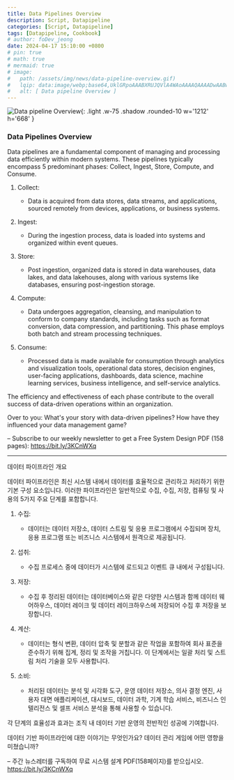 ```yaml
---
title: Data Pipelines Overview
description: Script, Datapipeline
categories: [Script, Datapipeline]
tags: [Datapipeline, Cookbook]
# author: foDev_jeong
date: 2024-04-17 15:10:00 +0800
# pin: true
# math: true
# mermaid: true
# image:
#   path: /assets/img/news/data-pipeline-overview.gif)
#   lqip: data:image/webp;base64,UklGRpoAAABXRUJQVlA4WAoAAAAQAAAADwAABwAAQUxQSDIAAAARL0AmbZurmr57yyIiqE8oiG0bejIYEQTgqiDA9vqnsUSI6H+oAERp2HZ65qP/VIAWAFZQOCBCAAAA8AEAnQEqEAAIAAVAfCWkAALp8sF8rgRgAP7o9FDvMCkMde9PK7euH5M1m6VWoDXf2FkP3BqV0ZYbO6NA/VFIAAAA
#   alt: [ Data pipeline Overview ]
---
```


![Data pipeline Overview ](/assets/img/news/data-pipeline-overview.gif){: .light .w-75 .shadow .rounded-10 w='1212' h='668' }

### Data Pipelines Overview

Data pipelines are a fundamental component of managing and processing data efficiently within modern systems. These pipelines typically encompass 5 predominant phases: Collect, Ingest, Store, Compute, and Consume.

1. Collect:
   - Data is acquired from data stores, data streams, and applications, sourced remotely from devices, applications, or business systems.

2. Ingest:
   - During the ingestion process, data is loaded into systems and organized within event queues.

3. Store:
   - Post ingestion, organized data is stored in data warehouses, data lakes, and data lakehouses, along with various systems like databases, ensuring post-ingestion storage.

4. Compute:
   - Data undergoes aggregation, cleansing, and manipulation to conform to company standards, including tasks such as format conversion, data compression, and partitioning. This phase employs both batch and stream processing techniques.

5. Consume:
   - Processed data is made available for consumption through analytics and visualization tools, operational data stores, decision engines, user-facing applications, dashboards, data science, machine learning services, business intelligence, and self-service analytics.

The efficiency and effectiveness of each phase contribute to the overall success of data-driven operations within an organization.

Over to you: What's your story with data-driven pipelines? How have they influenced your data management game?

–
Subscribe to our weekly newsletter to get a Free System Design PDF (158 pages): <https://bit.ly/3KCnWXq>

* * * 

데이터 파이프라인 개요

데이터 파이프라인은 최신 시스템 내에서 데이터를 효율적으로 관리하고 처리하기 위한 기본 구성 요소입니다. 이러한 파이프라인은 일반적으로 수집, 수집, 저장, 컴퓨팅 및 사용의 5가지 주요 단계를 포함합니다.

1. 수집:
   - 데이터는 데이터 저장소, 데이터 스트림 및 응용 프로그램에서 수집되며 장치, 응용 프로그램 또는 비즈니스 시스템에서 원격으로 제공됩니다.

2. 섭취:
   - 수집 프로세스 중에 데이터가 시스템에 로드되고 이벤트 큐 내에서 구성됩니다.

3. 저장:
   - 수집 후 정리된 데이터는 데이터베이스와 같은 다양한 시스템과 함께 데이터 웨어하우스, 데이터 레이크 및 데이터 레이크하우스에 저장되어 수집 후 저장을 보장합니다.

4. 계산:
   - 데이터는 형식 변환, 데이터 압축 및 분할과 같은 작업을 포함하여 회사 표준을 준수하기 위해 집계, 정리 및 조작을 거칩니다. 이 단계에서는 일괄 처리 및 스트림 처리 기술을 모두 사용합니다.

5. 소비:
   - 처리된 데이터는 분석 및 시각화 도구, 운영 데이터 저장소, 의사 결정 엔진, 사용자 대면 애플리케이션, 대시보드, 데이터 과학, 기계 학습 서비스, 비즈니스 인텔리전스 및 셀프 서비스 분석을 통해 사용할 수 있습니다.

각 단계의 효율성과 효과는 조직 내 데이터 기반 운영의 전반적인 성공에 기여합니다.

데이터 기반 파이프라인에 대한 이야기는 무엇인가요? 데이터 관리 게임에 어떤 영향을 미쳤습니까?

–
주간 뉴스레터를 구독하여 무료 시스템 설계 PDF(158페이지)를 받으십시오. https://bit.ly/3KCnWXq
